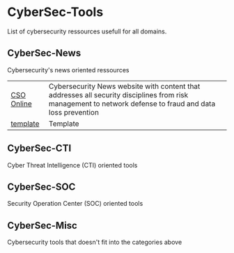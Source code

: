# CyberSec-Tools
List of cybersecurity ressources usefull for all domains.

## CyberSec-News
Cybersecurity's news oriented ressources

<table>
    <tr>
        <td>
            <a href="https://www.csoonline.com/" target="_blank">CSO Online</a>
        </td>
        <td>
            Cybersecurity News website with content that addresses all security disciplines from risk management to network defense to fraud and data loss prevention
        </td>
    </tr>
    <tr>
        <td>
            <a href="https://www.abuseipdb.com/" target="_blank">template</a>
        </td>
        <td>
            Template
        </td>
    </tr>
</table>

## CyberSec-CTI
Cyber Threat Intelligence (CTI) oriented tools

## CyberSec-SOC
Security Operation Center (SOC) oriented tools

## CyberSec-Misc
Cybersecurity tools that doesn't fit into the categories above
